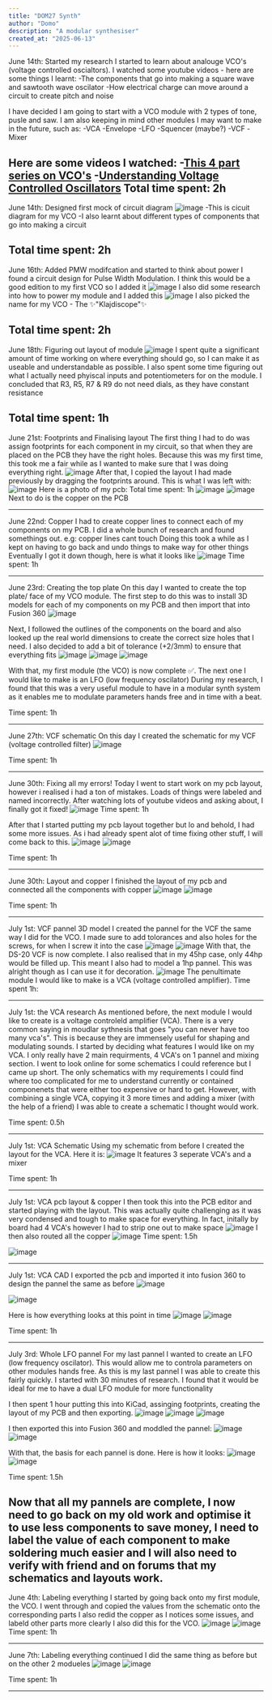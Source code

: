 ```yaml
---
title: "DOM27 Synth"
author: "Domo"
description: "A modular synthesiser"
created_at: "2025-06-13"
---
```

June 14th: Started my research
I started to learn about analouge VCO's (voltage controlled oscialtors). I watched some youtube videos - here are some things I learnt:
-The components that go into making a square wave and sawtooth wave oscilator
-How electrical charge can move around a circuit to create pitch and noise

I have decided I am going to start with a VCO module with 2 types of tone, pusle and saw.
I am also keeping in mind other modules I may want to make in the future, such as:
-VCA
-Envelope
-LFO
-Squencer (maybe?)
-VCF
-Mixer

Here are some videos I watched:
-[This 4 part series on VCO's](https://www.youtube.com/watch?v=QBatvo8bCa4)
-[Understanding Voltage Controlled Oscillators](https://www.youtube.com/watch?v=kuo6Q0LuHNM&t=285s)
Total time spent: 2h
---
June 14th: Designed first mock of circuit diagram
![image](https://github.com/user-attachments/assets/d49c6159-f723-4ca2-8aff-d6fe6d3145dd)
-This is cicuit diagram for my VCO
-I also learnt about different types of components that go into making a circuit

Total time spent: 2h
---
June 16th: Added PMW modifcation and started to think about power
I found a circuit design for Pulse Width Modulation. I think this would be a good edition to my first VCO so I added it
![image](https://github.com/user-attachments/assets/996bc7d3-2a11-4343-816b-0eca4343fc95)
I also did some research into how to power my module and I added this 
![image](https://github.com/user-attachments/assets/7a879222-d634-4c3f-b445-59367e5db896)
I also picked the name for my VCO - The ✨"Klajdiscope"✨

Total time spent: 2h
---
June 18th: Figuring out layout of module
![image](https://github.com/user-attachments/assets/b7e92c2a-2a81-420e-85cf-6ebfada003bd)
I spent quite a significant amount of time working on where everything should go, so I can make it as useable and understandable as possible.
I also spent some time figuring out what I actually need phyiscal inputs and potentiometers for on the module. I concluded that R3, R5, R7 & R9 do not need dials, as they have constant resistance

Total time spent: 1h
---
June 21st: Footprints and Finalising layout
The first thing I had to do was assign footprints for each component in my circuit, so that when they are placed on the PCB they have the right holes. Because this was my first time, this took me a fair while as I wanted to make sure that I was doing everything right.
![image](https://github.com/user-attachments/assets/c6a2bb05-f537-4245-abf3-2664cd728ba4)
After that, I copied the layout I had made previously by dragging the footprints around. This is what I was left with:
![image](https://github.com/user-attachments/assets/9b2bbf0a-86d1-4d3c-ab3f-f8329e38811d)
Here is a photo of my pcb:
Total time spent: 1h
![image](https://github.com/user-attachments/assets/63b05e84-cbb9-4271-9207-5624a767d7f0)
![image](https://github.com/user-attachments/assets/1ac51430-a149-4c26-8193-a3dd4d0f86be)
Next to do is the copper on the PCB

---
June 22nd: Copper
I had to create copper lines to connect each of my components on my PCB. I did a whole bunch of research and found somethings out. e.g: copper lines cant touch
Doing this took a while as I kept on having to go back and undo things to make way for other things
Eventually I got it down though, here is what it looks like 
![image](https://github.com/user-attachments/assets/a552a5fd-6619-418c-bb1d-d92ab20af7c9)
Time spent: 1h

---
June 23rd: Creating the top plate
On this day I wanted to create the top plate/ face of my VCO module.
The first step to do this was to install 3D models for each of my components on my PCB and then import that into Fusion 360
![image](https://github.com/user-attachments/assets/88c39691-42da-438e-877e-5e7cfd7bab7f)

Next, I followed the outlines of the components on the board and also looked up the real world dimensions to create the correct size holes that I need.
I also decided to add a bit of tolerance (+2/3mm) to ensure that everything fits
![image](https://github.com/user-attachments/assets/672f69b0-8b03-4eea-83c2-2a46463bfcd4)
![image](https://github.com/user-attachments/assets/7a0a4bb6-21e0-4910-9c47-87ccc5542395)
![image](https://github.com/user-attachments/assets/4a2e5ed4-ccb7-43aa-a6e6-ab2dfbeac99a)

With that, my first module (the VCO) is now complete ✅. The next one I would like to make is an LFO (low frequency oscilator)
During my research, I found that this was a very useful module to have in a modular synth system as it enables me to modulate parameters hands free and in time with a beat.

Time spent: 1h

---

June 27th: VCF schematic
On this day I created the schematic for my VCF (voltage controlled filter)
![image](https://github.com/user-attachments/assets/2e5aa582-fb8e-484b-9dfa-d36b62a667ef)

Time spent: 1h

---
June 30th: Fixing all my errors!
Today I went to start work on my pcb layout, however i realised i had a ton of mistakes. Loads of things were labeled and named incorrectly. After watching lots of youtube videos and asking about, I finally got it fixed!
![image](https://github.com/user-attachments/assets/43550cd5-5f48-4f76-8b9e-b4322212abec)
Time spent: 1h

After that I started putting my pcb layout together but lo and behold, I had some more issues. As i had already spent alot of time fixing other stuff, I will come back to this.
![image](https://github.com/user-attachments/assets/17317ec5-a379-4ef4-a58c-e8dcc8af6fc9)
![image](https://github.com/user-attachments/assets/0452a510-21be-4fac-a60c-64ab2616fef7)

Time spent: 1h

---

June 30th: Layout and copper
I finished the layout of my pcb and connected all the components with copper
![image](https://github.com/user-attachments/assets/e3ba3bc4-3049-4d9f-b145-38ff2fd38572)
![image](https://github.com/user-attachments/assets/d68d10f7-11b3-46a7-838b-a035b5743d28)

Time spent: 1h

---
July 1st: VCF pannel 3D model
I created the pannel for the VCF the same way I did for the VCO. I made sure to add tolorances and also holes for the screws, for when I screw it into the case
![image](https://github.com/user-attachments/assets/76fb4acc-8a32-44d2-a2e7-c9344e52c77d)
![image](https://github.com/user-attachments/assets/1d49c4d1-bdc0-46a0-9520-3d040d235b84)
With that, the DS-20 VCF is now complete. 
I also realised that in my 45hp case, only 44hp would be filled up. This meant I also had to model a 1hp pannel. This was alright though as I can use it for decoration.
![image](https://github.com/user-attachments/assets/b9497c11-6c12-426c-b99b-d2225f9fc122)
The penultimate module I would like to make is a VCA (voltage controlled amplifier).
Time spent 1h:


---
July 1st: the VCA research
As mentioned before, the next module I would like to create is a voltage controleld amplifier (VCA). There is a very common saying in moudlar sythnesis that goes "you can never have too many vca's". This is because they are immensely useful for shaping and modulating sounds.
I started by deciding what features I would like on my VCA. I only really have 2 main requirments, 4 VCA's on 1 pannel and mixing section.
I went to look online for some schematics I could reference but I came up short. The only schematics with my requirements I could find where too complicated for me to understand currently or contained componenets that were either too expensive or hard to get.
However, with combining a single VCA, copying it 3 more times and adding a mixer (with the help of a friend) I was able to create a schematic I thought would work.

Time spent: 0.5h

---
July 1st: VCA Schematic
Using my schematic from before I created the layout for the VCA. Here it is:
![image](https://github.com/user-attachments/assets/0a258c5d-1647-4a41-ac91-52700ea4345b)
It features 3 seperate VCA's and a mixer

Time spent: 1h

---
July 1st: VCA pcb layout & copper
I then took this into the PCB editor and started playing with the layout. This was actually quite challenging as it was very condensed and tough to make space for everything. In fact, initally by board had 4 VCA's however I had to strip one out to make space
![image](https://github.com/user-attachments/assets/17ea8d05-8419-4981-8fb8-d81389ce541b)
I then also routed all the copper
![image](https://github.com/user-attachments/assets/ad847458-de10-4e7c-ba1a-b4ac7096e8ff)
Time spent: 1.5h

![image](https://github.com/user-attachments/assets/dfa9b1b4-0d58-4f22-a89d-f356f8575f23)

---
July 1st: VCA CAD
I exported the pcb and imported it into fusion 360 to design the pannel the same as before
![image](https://github.com/user-attachments/assets/5aae53b6-a655-4084-8e0e-2947de679016)

![image](https://github.com/user-attachments/assets/a2c2a5ec-e466-4972-944f-afbb21a15545)

Here is how everything looks at this point in time
![image](https://github.com/user-attachments/assets/fdbeaecc-6d6a-4830-bc71-7f15493b87f7)
![image](https://github.com/user-attachments/assets/9e932dd7-9ce7-4441-9222-1ae4354b657f)

Time spent: 1h

---

July 3rd: Whole LFO pannel
For my last pannel I wanted to create an LFO (low frequency oscilator). This would allow me to controla parameters on other modules hands free.
As this is my last pannel I was able to create this fairly quickly.
I started with 30 minutes of research. I found that it would be ideal for me to have a dual LFO module for more functionality

I then spent 1 hour putting this into KiCad, assinging footprints, creating the layout of my PCB and then exporting.
![image](https://github.com/user-attachments/assets/bc9ac73b-d914-4b49-8d4c-e9885f8d9154)
![image](https://github.com/user-attachments/assets/f92d9c23-5b41-47bc-ae18-f24cd84ba02e)
![image](https://github.com/user-attachments/assets/2152b6cd-293f-416d-a318-cd66f270a97b)

I then exported this into Fusion 360 and moddled the pannel:
![image](https://github.com/user-attachments/assets/e5b97682-e178-4e84-a69b-d73b891dfa11)
![image](https://github.com/user-attachments/assets/df5eff9c-3938-4081-ad8a-008495a78e97)

With that, the basis for each pannel is done. Here is how it looks:
![image](https://github.com/user-attachments/assets/e4060516-d10b-4067-9f2c-0aa665365627)
![image](https://github.com/user-attachments/assets/f254d1b4-f3b2-459f-bbd7-6f27ecbac8b3)

Time spent: 1.5h

Now that all my pannels are complete, I now need to go back on my old work and optimise it to use less components to save money, I need to label the value of each component to make soldering much easier and I will also need to verify with friend and on forums that my schematics and layouts work.
---

June 4th: Labeling everything
I started by going back onto my first module, the VCO.
I went through and copied the values from the schematic onto the corresponding parts
I also redid the copper as I notices some issues, and labeld other parts more clearly
I also did this for the VCO.
![image](https://github.com/user-attachments/assets/17143ab4-50b9-4f06-a48b-001e742754a7)
![image](https://github.com/user-attachments/assets/0b74a0ac-cdbf-4b2f-bb67-427607a43b9b)
Time spent: 1h

---

June 7th: Labeling everything continued
I did the same thing as before but on the other 2 modueles
![image](https://github.com/user-attachments/assets/37be5d73-dde8-478d-9ac8-0fa493a5fe8e)
![image](https://github.com/user-attachments/assets/07191062-0c23-4746-a653-a4278b05967b)

Time spent: 1h

---


